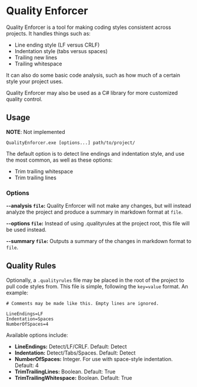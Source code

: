 # Quality Enforcer

Quality Enforcer is a tool for making coding styles consistent across projects. It handles things such as:

* Line ending style (LF versus CRLF)
* Indentation style (tabs versus spaces)
* Trailing new lines
* Trailing whitespace

It can also do some basic code analysis, such as how much of a certain style your project uses.

Quality Enforcer may also be used as a C# library for more customized quality control.

## Usage

**NOTE**: Not implemented

    QualityEnforcer.exe [options...] path/to/project/

The default option is to detect line endings and indentation style, and use the most common, as well as these
options:

* Trim trailing whitespace
* Trim trailing lines

### Options

**--analysis `file`:** Quality Enforcer will not make any changes, but will instead analyze the project and
produce a summary in markdown format at `file`.

**--options `file`:** Instead of using .qualityrules at the project root, this file will be used instead.

**--summary `file`:** Outputs a summary of the changes in markdown format to `file`.

## Quality Rules

Optionally, a `.qualityrules` file may be placed in the root of the project to pull code styles from. This file
is simple, following the `key=value` format. An example:

    # Comments may be made like this. Empty lines are ignored.

    LineEndings=LF
    Indentation=Spaces
    NumberOfSpaces=4

Available options include:

* **LineEndings:** Detect/LF/CRLF. Default: Detect
* **Indentation:** Detect/Tabs/Spaces. Default: Detect
* **NumberOfSpaces:** Integer. For use with space-style indentation. Default: 4
* **TrimTrailingLines:** Boolean. Default: True
* **TrimTrailingWhitespace:** Boolean. Default: True